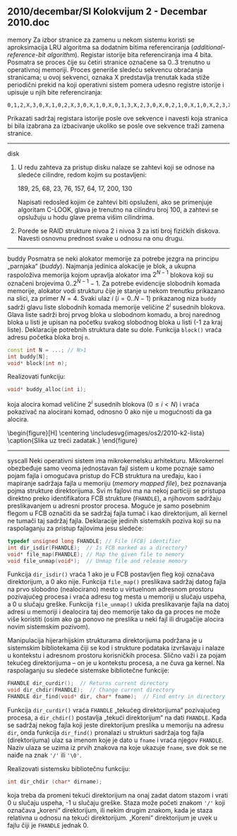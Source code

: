 2010/decembar/SI Kolokvijum 2 - Decembar 2010.doc
--------------------------------------------------------------------------------
memory
Za izbor stranice za zamenu u nekom sistemu koristi se aproksimacija LRU algoritma sa dodatnim  bitima  referenciranja  (*additional-reference-bit algorithm*).  Registar  istorije  bita referenciranja ima 4 bita. Posmatra se proces čije su četiri stranice označene sa 0..3 trenutno u operativnoj  memoriji.  Proces  generiše  sledeću  sekvencu  obraćanja  stranicama;  u  ovoj sekvenci, oznaka X predstavlja trenutak kada stiže periodični prekid na koji operativni sistem pomera udesno registre istorije i upisuje u njih bite referenciranja:
```
0,1,2,X,3,0,X,1,0,2,X,3,0,X,1,0,X,0,1,3,X,2,3,0,X,0,2,1,0,X,1,0,X,2,3,X 
```
Prikazati sadržaj registara istorije posle ove sekvence i navesti koja stranica bi bila izabrana 
za izbacivanje ukoliko se posle ove sekvence traži zamena stranice. 

--------------------------------------------------------------------------------
disk
1. U redu zahteva za pristup disku nalaze se zahtevi koji se odnose na sledeće cilindre, redom kojim su postavljeni:
   
   189, 25, 68, 23, 76, 157, 64, 17, 200, 130 
   
   Napisati redosled kojim će zahtevi biti opsluženi, ako se primenjuje algoritam C-LOOK, glava je trenutno na cilindru broj 100, a zahtevi se opslužuju u hodu glave prema višim cilindrima. 
2. Porede se RAID strukture nivoa 2 i nivoa 3 za isti broj fizičkih diskova. Navesti osnovnu prednost svake u odnosu na onu drugu. 

--------------------------------------------------------------------------------
buddy
Posmatra  se  neki  alokator  memorije  za  potrebe  jezgra  na  principu  „parnjaka“  (*buddy*). Najmanja jedinica alokacije je blok, a ukupna raspoloživa memorija kojom upravlja alokator ima  $2^{N-1}$ blokova  koji  su  označeni  brojevima  $0..2^{N-1}-1$.  Za  potrebe  evidencije  slobodnih komada memorije, alokator vodi strukturu čije je stanje u nekom trenutku prikazano na slici, za primer $N = 4$. Svaki ulaz $i$ ($i = 0..N-1$) prikazanog niza `buddy` sadrži glavu liste slobodnih komada  memorije  veličine  $2^i$ susednih  blokova.  Glava  liste  sadrži  broj  prvog  bloka  u slobodnom komadu, a broj narednog bloka u listi je upisan na početku svakog slobodnog bloka u listi (-1 za kraj liste). Deklaracije potrebnih struktura date su dole. Funkcija `block()` vraća adresu početka bloka broj `n`. 
```cpp
const int N = ...; // N>1 
int buddy[N]; 
void* block(int n); 
```
Realizovati funkciju: 
```cpp
void* buddy_alloc(int i); 
```
koja alocira komad veličine $2^i$ susednih blokova ($0 \leq i < N$) i vraća pokazivač na alocirani komad, odnosno 0 ako nije u mogućnosti da ga alocira. 

\begin{figure}[H]
  \centering
  \includesvg{images/os2/2010-k2-lista}
  \caption{Slika uz treći zadatak.}
\end{figure}

--------------------------------------------------------------------------------
syscall
Neki operativni sistem ima mikrokernelsku arhitekturu. Mikrokernel obezbeđuje samo veoma jednostavan  fajl  sistem  u  kome  poznaje  samo  pojam  fajla  i omogućava pristup  do  FCB struktura na uređaju, kao i    mapiranje sadržaja fajla u memoriju  (*memory mapped file*), bez poznavanja  pojma  strukture direktorijuma. Svi m fajlovi  ma na  nekoj  particiji se  pristupa direktno preko identifikatora FCB strukture (`FHANDLE`), a njihovom sadržaju preslikavanjem u adresni prostor procesa. Moguće je samo posebnim flegom u FCB označiti da se sadržaj fajla tumač   i kao direktorijum, ali kernel ne tumači taj sadržaj fajla. Deklaracije jedinih sistemskih poziva koji su na raspolaganju za pristup fajlovima jesu sledeće: 
```cpp
typedef unsigned long FHANDLE; // File (FCB) identifier 
int dir_isdir(FHANDLE);  // Is FCB marked as a directory? 
void* file_map(FHANDLE); // Map the given file to memory 
void file_unmap(void*);  // Unmap file and release memory 
```
Funkcija `dir_isdir()` vraća 1 ako je u FCB postavljen fleg koji označava direktorijum, a 0 ako nije. Funkcija `file_map()` preslikava sadržaj datog fajla na prvo slobodno (nealocirano) mesto  u  virtuelnom  adresnom  prostoru pozivajućeg  procesa i  vraća  adresu  tog  mesta  u memoriji u slučaju uspeha, a 0 u slučaju greške. Funkcija `file_unmap()` ukida preslikavanje fajla na datoj adresi u memoriji i dealocira taj deo memorije tako da ga proces ne može više koristiti (osim ako ga ponovo ne preslika u neki fajl ili drugačije alocira novim sistemskim pozivom).

Manipulacija  hijerarhijskim  strukturama direktorijuma podržana  je  u  sistemskim bibliotekama čiji se kod i strukture podataka izvršavaju i nalaze u kontekstu i adresnom prostoru korisničkih procesa. Slično važi i za pojam tekućeg direktorijuma – on je u kontekstu procesa, a ne čuva   ga kernel. Na raspolaganju su sledeće sistemske bibliotečne funkcije: 
```cpp
FHANDLE dir_curdir();  // Returns current directory 
void dir_chdir(FHANDLE);  // Change current directory 
FHANDLE dir_find(void* dir, char* fname);  // Find entry in directory 
```
Funkcija `dir_curdir()` vraća `FHANDLE` „tekućeg  direktorijuma“ pozivajućeg procesa,  a `dir_chdir()` postavlja „tekući direktorijum“ na dati `FHANDLE`. Kada se sadržaj nekog fajla koji  jeste  direktorijum  preslika  u  memoriju  na  adresu `dir`,  onda funkcija `dir_find()` pronalazi u strukturi sadržaja tog fajla (direktorijuma) ulaz sa imenom koje je dato u `fname` i vraća njegov `FHANDLE`. Naziv ulaza  se uzima iz prvih znakova na koje ukazuje `fname`, sve dok se ne naiđe na znak `'/'` ili `'\0'`. 

Realizovati sistemsku bibliotečnu funkciju: 
```cpp
int dir_chdir (char* dirname); 
```
koja treba da promeni tekući direktorijum na onaj zadat datom stazom i vrati 0 u slučaju uspeha, -1  u  slučaju  greške.  Staza  može  početi  znakom `'/'` koji  označava „koreni“ direktorijum,  ili  nekim  drugim  znakom,  kada  je  staza  relativna  u  odnosu  na  tekući direktorijum. „Koreni“ direktorijum je uvek u fajlu čiji je `FHANDLE` jednak 0. 
